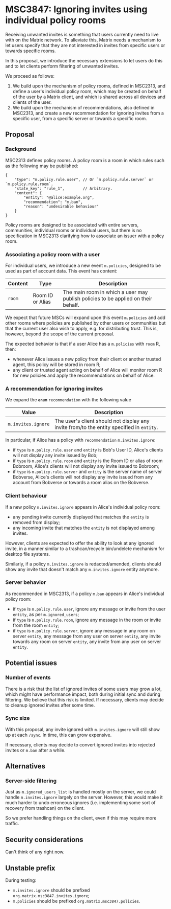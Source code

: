 # MSC3847: Ignoring invites using individual policy rooms

Receiving unwanted invites is something that users currently need to live
with on the Matrix network. To alleviate this, Matrix needs a mechanism to
let users specify that they are not interested in invites from specific
users or towards specific rooms.

In this proposal, we introduce the necessary extensions to let users do
this and to let clients perform filtering of unwanted invites.

We proceed as follows:

1. We build upon the mechanism of policy rooms, defined in MSC2313, and define
a user's individual policy room, which may be created on behalf of the user by
a Matrix client, and which is shared across all devices and clients of the user.
2. We build upon the mechanism of recommendations, also defined in MSC2313,
and create a new recommendation for ignoring invites from a specific user, from
a specific server or towards a specific room.


## Proposal

### Background

MSC2313 defines policy rooms. A policy room is a room in which rules such
as the following may be published:

```jsonc
{
    "type": "m.policy.rule.user", // Or `m.policy.rule.server` or `m.policy.rule.room`.
    "state_key": "rule_1",        // Arbitrary.
    "content": {
        "entity": "@alice:example.org",
        "recommendation": "m.ban",
        "reason": "undesirable behaviour"
    }
}
```

Policy rooms are designed to be associated with entire servers, communities,
individual rooms or individual users, but there is no specification in MSC2313
clarifying how to associate an issuer with a policy room.

### Associating a policy room with a user

For individual users, we introduce a new event `m.policies`, designed
to be used as part of account data. This event has content:

| Content | Type | Description |
|---------|------|-------------|
| `room`  | Room ID or Alias | The main room in which a user may publish policies to be applied on their behalf. |

We expect that future MSCs will expand upon this event `m.policies` and add
other rooms where policies are published by other users or communities but
that the current user also wish to apply, e.g. for distributing trust. This
is, however, beyond the scope of the current proposal.

The expected behavior is that if a user Alice has a `m.policies` with `room` R,
then:

- whenever Alice issues a new policy from their client or another trusted agent,
    this policy will be stored in room R;
- any client or trusted agent acting on behalf of Alice will monitor room R for
    new policies and apply the recommendations on behalf of Alice.

### A recommendation for ignoring invites

We expand the **`enum`** `recommendation` with the following value

| Value | Description |
|---------|-------------|
| `m.invites.ignore`  | The user's client should not display any invite from/to the entity specified in `entity`. |

In particular, if Alice has a policy with `recommendation` `m.invites.ignore`:

- if `type` is `m.policy.rule.user` and `entity` is Bob's User ID, Alice's clients will not display any invite issued by Bob;
- if `type` is `m.policy.rule.room` and `entity` is the Room ID or alias of room Bobroom, Alice's clients will not display any invite issued to Bobroom;
- if `type` is `m.policy.rule.server` and `entity` is the server name of server Bobverse, Alice's clients will not display any invite issued from any account from Bobverse or towards a room alias on the Bobverse.

### Client behaviour

If a new policy `m.invites.ignore` appears in Alice's individual policy room:

- any pending invite currently displayed that matches the `entity` is removed from display;
- any incoming invite that matches the `entity` is not displayed among invites.

However, clients are expected to offer the ability to look at any ignored invite,
in a manner similar to a trashcan/recycle bin/undelete mechanism for desktop file
systems.

Similarly, if a policy `m.invites.ignore` is redacted/amended, clients should show any
invite that doesn't match any `m.invites.ignore` entity anymore.

### Server behavior

As recommended in MSC2313, if a policy `m.ban` appears in Alice's individual policy room:

- if `type` is `m.policy.rule.user`, ignore any message or invite from the user `entity`, as per `m.ignored_users`;
- if `type` is `m.policy.rule.room`, ignore any message in the room or invite from the room `entity`;
- if `type` is `m.policy.rule.server`, ignore any message in any room on server `entity`, any message from any user on server `entity`, any invite towards any room on server `entity`, any invite from any user on server `entity`.

## Potential issues

### Number of events

There is a risk that the list of ignored invites of some users may grow a lot, which might have
performance impact, both during initial sync and during filtering. We believe that this risk is
limited. If necessary, clients may decide to cleanup ignored invites after some time.

### Sync size

With this proposal, any invite ignored with `m.invites.ignore` will still show up at each `/sync`.
In time, this can grow expensive.

If necessary, clients may decide to convert ignored invites into rejected invites or `m.ban`
after a while.

## Alternatives

### Server-side filtering

Just as `m.ignored_users_list` is handled mostly on the server, we could handle `m.invites.ignore`
largely on the server. However, this would make it much harder to undo erroneous ignores (i.e.
implementing some sort of recovery from trashcan) on the client.

So we prefer handling things on the client, even if this may require more traffic.

## Security considerations

Can't think of any right now.

## Unstable prefix

During testing:

- `m.invites.ignore` should be prefixed `org.matrix.msc3847.invites.ignore`;
- `m.policies` should be prefixed `org.matrix.msc3847.policies`.

